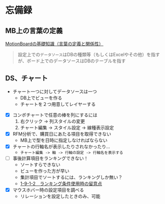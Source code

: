 # 忘備録

## MB上の言葉の定義

[MotionBoardの基礎知識（言葉の定義と関係性）](http://navi.wingarc.com/motionboard/mbwords.html)

>設定上での`データソース`はDBの種類等（もしくはExcelやその他）を指すが、ボード上でのデータソースはDBのテーブルを指す

## DS、チャート

- チャート一つに対してデータソースは一つ
    - DB上でビューを作る
    - チャートを２つ用意してレイヤーする
- [x] コンボチャートで任意の棒を列にするには
  1. 右クリック -> 列スタイルの変更
  2. チャート編集 -> スタイル設定 -> 線種表示設定
- [x] RFM分析で、購買日にあたる項目を取得できない
  - MB上で型を日時に指定しなければならない
- [x] チャートの行軸名が表示したりされなかったり…
  - `チャート編集 -> 軸 -> 行軸の設定 -> 行軸名を表示する`
- [ ] 事後計算項目をランキングできない！
  - ソートすらできない
  - ビューを作った方が早い
  - 集計項目でソートするには、ランキングしか無い？
  - [1-9-1-2　ランキング条件使用時の留意点](https://manual.wingarc-support.com/manual/mb/mb57/)
- [x] マウスホバー時の設定項目を調べる
  - リレーションを設定したときのみ、可能
